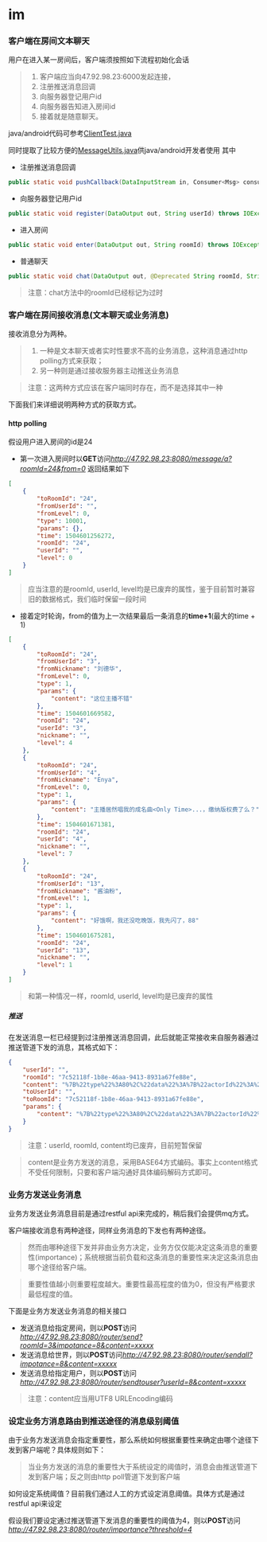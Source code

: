 # im
### 客户端在房间文本聊天
用户在进入某一房间后，客户端须按照如下流程初始化会话
> 1. 客户端应当向47.92.98.23:6000发起连接，
> 1. 注册推送消息回调
> 1. 向服务器登记用户id
> 1. 向服务器告知进入房间id
> 1. 接着就是随意聊天。

java/android代码可参考[ClientTest.java](https://github.com/nako-ruru/im/blob/master/connector/src/test/java/ClientTest.java "ClientTest.java")

同时提取了比较方便的[MessageUtils.java](https://github.com/nako-ruru/im/blob/master/performance_test/src/main/java/com/mycompany/im/util/MessageUtils.java "MessageUtils.java")供java/android开发者使用
其中
- 注册推送消息回调
```java
public static void pushCallback(DataInputStream in, Consumer<Msg> consumer, Consumer<Exception> eConsumer)
```
- 向服务器登记用户id
```java
public static void register(DataOutput out, String userId) throws IOException
```
- 进入房间
```java
public static void enter(DataOutput out, String roomId) throws IOException
```
- 普通聊天
```java
public static void chat(DataOutput out, @Deprecated String roomId, String content, String nickname, int level) throws IOException
```
> 注意：chat方法中的roomId已经标记为过时

### 客户端在房间接收消息(文本聊天或业务消息)
接收消息分为两种。
> 1. 一种是文本聊天或者实时性要求不高的业务消息，这种消息通过http polling方式来获取；
> 1. 另一种则是通过接收服务器主动推送业务消息

> 注意：这两种方式应该在客户端同时存在，而不是选择其中一种

下面我们来详细说明两种方式的获取方式。
#### http polling
假设用户进入房间的id是24
- 第一次进入房间时以**GET**访问*http://47.92.98.23:8080/message/a?roomId=24&from=0*
返回结果如下
```json
[
    {
        "toRoomId": "24",
        "fromUserId": "",
        "fromLevel": 0,
        "type": 10001,
        "params": {},
        "time": 1504601256272,
        "roomId": "24",
        "userId": "",
        "level": 0
    }
]
```
> 应当注意的是roomId, userId, level均是已废弃的属性，鉴于目前暂时兼容旧的数据格式，我们临时保留一段时间
- 接着定时轮询，from的值为上一次结果最后一条消息的**time+1**(最大的time + 1)
```json
[
    {
        "toRoomId": "24",
        "fromUserId": "3",
        "fromNickname": "刘德华",
        "fromLevel": 0,
        "type": 1,
        "params": {
            "content": "这位主播不错"
        },
        "time": 1504601669582,
        "roomId": "24",
        "userId": "3",
        "nickname": "",
        "level": 4
    },
    {
        "toRoomId": "24",
        "fromUserId": "4",
        "fromNickname": "Enya",
        "fromLevel": 0,
        "type": 1,
        "params": {
            "content": "主播居然唱我的成名曲<Only Time>...，缴纳版权费了么？"
        },
        "time": 1504601671381,
        "roomId": "24",
        "userId": "4",
        "nickname": "",
        "level": 7
    },
    {
        "toRoomId": "24",
        "fromUserId": "13",
        "fromNickname": "酱油粉",
        "fromLevel": 1,
        "type": 1,
        "params": {
            "content": "好饿啊，我还没吃晚饭，我先闪了，88"
        },
        "time": 1504601675281,
        "roomId": "24",
        "userId": "13",
        "nickname": "",
        "level": 1
    }
]
```
> 和第一种情况一样，roomId, userId, level均是已废弃的属性

##### 推送
在发送消息一栏已经提到过注册推送消息回调，此后就能正常接收来自服务器通过推送管道下发的消息，其格式如下：
```json
{
    "userId": "",
    "roomId": "7c52118f-1b8e-46aa-9413-8931a67fe88e",
    "content": "%7B%22type%22%3A80%2C%22data%22%3A%7B%22actorId%22%3A%2227%22%7D%7D",
    "toUserId": "",
    "toRoomId": "7c52118f-1b8e-46aa-9413-8931a67fe88e",
    "params": {
        "content": "%7B%22type%22%3A80%2C%22data%22%3A%7B%22actorId%22%3A%2227%22%7D%7D"
    }
}
```
> 注意：userId, roomId, content均已废弃，目前短暂保留

> content是业务方发送的消息，采用BASE64方式编码。事实上content格式不受任何限制，只要和客户端沟通好具体编码解码方式即可。

### 业务方发送业务消息
业务方发送业务消息目前是通过restful api来完成的，稍后我们会提供mq方式。

客户端接收消息有两种途径，同样业务消息的下发也有两种途径。
> 然而由哪种途径下发并非由业务方决定，业务方仅仅能决定这条消息的重要性(importance)；系统根据当前负载和这条消息的重要性来决定这条消息由哪个途径给客户端。

> 重要性值越小则重要程度越大。重要性最高程度的值为0，但没有严格要求最低程度的值。

下面是业务方发送业务消息的相关接口
- 发送消息给指定房间，则以**POST**访问*http://47.92.98.23:8080/router/send?roomId=3&impotance=8&content=xxxxx*
- 发送消息给世界，则以**POST**访问*http://47.92.98.23:8080/router/sendall?impotance=8&content=xxxxx*
- 发送消息给指定用户，则以**POST**访问*http://47.92.98.23:8080/router/sendtouser?userId=8&content=xxxxx*

>注意：content应当用UTF8 URLEncoding编码

### 设定业务方消息路由到推送途径的消息级别阈值
由于业务方发送消息会指定重要性，那么系统如何根据重要性来确定由哪个途径下发到客户端呢？具体规则如下：
> 当业务方发送的消息的重要性大于系统设定的阈值时，消息会由推送管道下发到客户端；反之则由http poll管道下发到客户端

如何设定系统阈值？目前我们通过人工的方式设定消息阈值。具体方式是通过restful api来设定

假设我们要设定通过推送管道下发消息的重要性的阈值为4，则以**POST**访问
*http://47.92.98.23:8080/router/importance?threshold=4*

